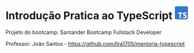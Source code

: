 # Introdução Pratica ao TypeScript <img src="typescript.png" width="35" height="35" />
Projeto do bootcamp: Santander Bootcamp Fullstack Developer

Professor: João Santos - https://github.com/lira1705/mentoria-typescript